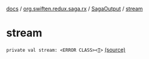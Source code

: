 [docs](../../index.md) / [org.swiften.redux.saga.rx](../index.md) / [SagaOutput](index.md) / [stream](./stream.md)

# stream

`private val stream: <ERROR CLASS><`[`T`](index.md#T)`>` [(source)](https://github.com/protoman92/KotlinRedux/tree/master/common/common-rx-saga/src/main/kotlin/org/swiften/redux/saga/rx/SagaOutput.kt#L81)